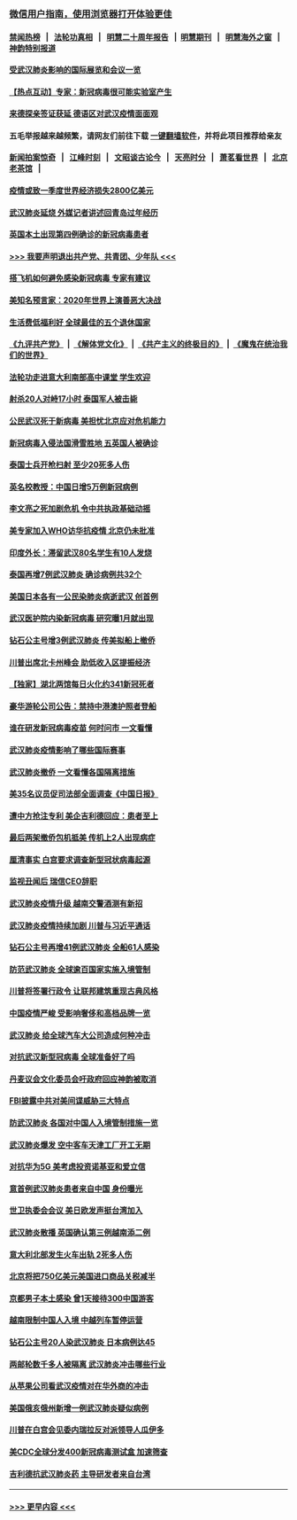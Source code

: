 ### [微信用户指南，使用浏览器打开体验更佳](https://github.com/gfw-breaker/banned-news1/blob/master/indexes/wechat-guide.md?t=0)
#### [禁闻热榜](热点新闻.md?t=0)  &nbsp;&nbsp;|&nbsp;&nbsp; [法轮功真相](https://github.com/gfw-breaker/truth/blob/master/README.md?t=0) &nbsp;&nbsp;|&nbsp;&nbsp; [明慧二十周年报告](https://github.com/gfw-breaker/mh-reports/blob/master/README.md?t=0) &nbsp;&nbsp;|&nbsp;&nbsp;[明慧期刊](https://github.com/gfw-breaker/mh-qikan) &nbsp;&nbsp;|&nbsp;&nbsp; [明慧海外之窗](https://github.com/gfw-breaker/mh-news/blob/master/README.md?t=0) &nbsp;&nbsp;|&nbsp;&nbsp; [神韵特别报道](https://github.com/gfw-breaker/mh-news/blob/master/shenyun.md?t=0)
#### [受武汉肺炎影响的国际展览和会议一览](../pages/nsc418/n11856420.md?t=02100555) 
#### [【热点互动】专家：新冠病毒很可能实验室产生](../pages/nsc418/n11856378.md?t=02100555) 
#### [来德探亲签证获延 德语区对武汉疫情面面观](../pages/nsc418/n11856283.md?t=02100555) 
#### 五毛举报越来越频繁，请网友们前往下载 [一键翻墙软件](https://github.com/gfw-breaker/ssr-accounts)，并将此项目推荐给亲友
#### [新闻拍案惊奇](https://github.com/gfw-breaker/banned-news1/blob/master/pages/link4.md) &nbsp;&nbsp;|&nbsp;&nbsp; [江峰时刻](https://github.com/gfw-breaker/banned-news1/blob/master/pages/link4.md) &nbsp;&nbsp;|&nbsp;&nbsp; [文昭谈古论今](https://github.com/gfw-breaker/banned-news1/blob/master/pages/link4.md) &nbsp;&nbsp;|&nbsp;&nbsp; [天亮时分](https://github.com/gfw-breaker/banned-news1/blob/master/pages/link4.md) &nbsp;&nbsp;|&nbsp;&nbsp; [萧茗看世界](https://github.com/gfw-breaker/banned-news1/blob/master/pages/link4.md) &nbsp;&nbsp;|&nbsp;&nbsp; [北京老茶馆](https://github.com/gfw-breaker/banned-news1/blob/master/pages/link4.md) &nbsp;&nbsp;|&nbsp;&nbsp; 
#### [疫情或致一季度世界经济损失2800亿美元](../pages/nsc418/n11855639.md?t=02100555) 
#### [武汉肺炎延烧 外媒记者讲述回青岛过年经历](../pages/nsc418/n11856159.md?t=02100555) 
#### [英国本土出现第四例确诊的新冠病毒患者](../pages/nsc418/n11855930.md?t=02100555) 
#### [>>> 我要声明退出共产党、共青团、少年队 <<<](https://github.com/begood0513/goodnews/blob/master/quit/letter.md) 
#### [搭飞机如何避免感染新冠病毒 专家有建议](../pages/nsc418/n11853427.md?t=02100555) 
#### [美知名预言家：2020年世界上演善恶大决战](../pages/nsc418/n11855418.md?t=02100555) 
#### [生活费低福利好 全球最佳的五个退休国家](../pages/nsc418/n11848347.md?t=02100555) 
#### [《九评共产党》](https://github.com/begood0513/9ping.md/blob/master/README.md) &nbsp;|&nbsp; [《解体党文化》](../../../../jtdwh.md/blob/master/README.md)  &nbsp;|&nbsp; [《共产主义的终极目的》](../../../../gczydzjmd.md/blob/master/README.md) &nbsp;|&nbsp; [《魔鬼在统治我们的世界》](../../../../mgztzwmdsj.md/blob/master/README.md) 
#### [法轮功走进意大利南部高中课堂 学生欢迎](../pages/nsc418/n11853859.md?t=02100555) 
#### [射杀20人对峙17小时 泰国军人被击毙](../pages/nsc418/n11854869.md?t=02100555) 
#### [公民武汉死于新病毒 美担忧北京应对危机能力](../pages/nsc418/n11854331.md?t=02100555) 
#### [新冠病毒入侵法国滑雪胜地 五英国人被确诊](../pages/nsc418/n11854307.md?t=02100555) 
#### [泰国士兵开枪扫射 至少20死多人伤](../pages/nsc418/n11854276.md?t=02100555) 
#### [英名校教授：中国日增5万例新冠病例](../pages/nsc418/n11854174.md?t=02100555) 
#### [李文亮之死加剧危机 令中共执政基础动摇](../pages/nsc418/n11854003.md?t=02100555) 
#### [美专家加入WHO访华抗疫情 北京仍未批准](../pages/nsc418/n11854043.md?t=02100555) 
#### [印度外长：滞留武汉80名学生有10人发烧](../pages/nsc418/n11853821.md?t=02100555) 
#### [泰国再增7例武汉肺炎 确诊病例共32个](../pages/nsc418/n11853808.md?t=02100555) 
#### [美国日本各有一公民染肺炎病逝武汉 创首例](../pages/nsc418/n11853509.md?t=02100555) 
#### [武汉医护院内染新冠病毒 研究曝1月就出现](../pages/nsc418/n11852928.md?t=02100555) 
#### [钻石公主号增3例武汉肺炎 传美拟船上撤侨](../pages/nsc418/n11853240.md?t=02100555) 
#### [川普出席北卡州峰会 助低收入区提振经济](../pages/nsc418/n11853232.md?t=02100555) 
#### [【独家】湖北两馆每日火化约341新冠死者](../pages/nsc418/n11845444.md?t=02100555) 
#### [豪华游轮公司公告：禁持中港澳护照者登船](../pages/nsc418/n11852761.md?t=02100555) 
#### [谁在研发新冠病毒疫苗 何时问市 一文看懂](../pages/nsc418/n11852840.md?t=02100555) 
#### [武汉肺炎疫情影响了哪些国际赛事](../pages/nsc418/n11852441.md?t=02100555) 
#### [武汉肺炎撤侨 一文看懂各国隔离措施](../pages/nsc418/n11844216.md?t=02100555) 
#### [美35名议员促司法部全面调查《中国日报》](../pages/nsc418/n11852435.md?t=02100555) 
#### [遭中方抢注专利 美企吉利德回应：患者至上](../pages/nsc418/n11852037.md?t=02100555) 
#### [最后两架撤侨包机抵美 传机上2人出现病症](../pages/nsc418/n11852173.md?t=02100555) 
#### [厘清事实 白宫要求调查新型冠状病毒起源](../pages/nsc418/n11852106.md?t=02100555) 
#### [监视丑闻后 瑞信CEO辞职](../pages/nsc418/n11852127.md?t=02100555) 
#### [武汉肺炎疫情升级 越南交警酒测有新招](../pages/nsc418/n11851632.md?t=02100555) 
#### [武汉肺炎疫情持续加剧 川普与习近平通话](../pages/nsc418/n11851613.md?t=02100555) 
#### [钻石公主号再增41例武汉肺炎 全船61人感染](../pages/nsc418/n11850401.md?t=02100555) 
#### [防范武汉肺炎 全球逾百国家实施入境管制](../pages/nsc418/n11850557.md?t=02100555) 
#### [川普将签署行政令 让联邦建筑重现古典风格](../pages/nsc418/n11850654.md?t=02100555) 
#### [中国疫情严峻 受影响奢侈和高档品牌一览](../pages/nsc418/n11850319.md?t=02100555) 
#### [武汉肺炎 给全球汽车大公司造成何种冲击](../pages/nsc418/n11850056.md?t=02100555) 
#### [对抗武汉新型冠病毒 全球准备好了吗](../pages/nsc418/n11850142.md?t=02100555) 
#### [丹麦议会文化委员会吁政府回应神韵被取消](../pages/nsc418/n11849312.md?t=02100555) 
#### [FBI披露中共对美间谍威胁三大特点](../pages/nsc418/n11849700.md?t=02100555) 
#### [防武汉肺炎 各国对中国人入境管制措施一览](../pages/nsc418/n11838726.md?t=02100555) 
#### [武汉肺炎爆发 空中客车天津工厂开工无期](../pages/nsc418/n11849634.md?t=02100555) 
#### [对抗华为5G 美考虑投资诺基亚和爱立信](../pages/nsc418/n11849510.md?t=02100555) 
#### [意首例武汉肺炎患者来自中国 身份曝光](../pages/nsc418/n11849454.md?t=02100555) 
#### [世卫执委会会议 美日欧发声挺台湾加入](../pages/nsc418/n11849433.md?t=02100555) 
#### [武汉肺炎散播 英国确认第三例越南添二例](../pages/nsc418/n11849439.md?t=02100555) 
#### [意大利北部发生火车出轨 2死多人伤](../pages/nsc418/n11848999.md?t=02100555) 
#### [北京将把750亿美元美国进口商品关税减半](../pages/nsc418/n11848896.md?t=02100555) 
#### [京都男子本土感染 曾1天接待300中国游客](../pages/nsc418/n11848641.md?t=02100555) 
#### [越南限制中国人入境 中越列车暂停运营](../pages/nsc418/n11847844.md?t=02100555) 
#### [钻石公主号20人染武汉肺炎 日本病例达45](../pages/nsc418/n11847823.md?t=02100555) 
#### [两邮轮数千多人被隔离 武汉肺炎冲击哪些行业](../pages/nsc418/n11847456.md?t=02100555) 
#### [从苹果公司看武汉疫情对在华外商的冲击](../pages/nsc418/n11847586.md?t=02100555) 
#### [美国俄亥俄州新增一例武汉肺炎疑似病例](../pages/nsc418/n11847714.md?t=02100555) 
#### [川普在白宫会见委内瑞拉反对派领导人瓜伊多](../pages/nsc418/n11847391.md?t=02100555) 
#### [美CDC全球分发400新冠病毒测试盒 加速筛查](../pages/nsc418/n11847260.md?t=02100555) 
#### [吉利德抗武汉肺炎药 主导研发者来自台湾](../pages/nsc418/n11847064.md?t=02100555) 

----
#### [ >>> 更早内容 <<< ](../indexes/nsc418-earlier.md)
